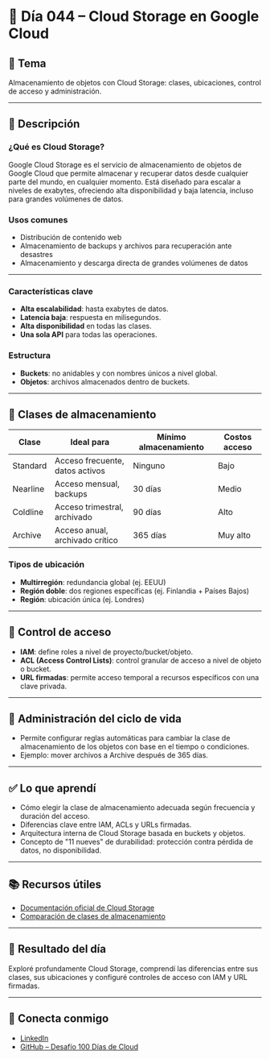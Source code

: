 # 📅 Día 044 – Cloud Storage en Google Cloud

## 📌 Tema

Almacenamiento de objetos con Cloud Storage: clases, ubicaciones, control de acceso y administración.

---

## 📘 Descripción

### ¿Qué es Cloud Storage?

Google Cloud Storage es el servicio de almacenamiento de objetos de Google Cloud que permite almacenar y recuperar datos desde cualquier parte del mundo, en cualquier momento. Está diseñado para escalar a niveles de exabytes, ofreciendo alta disponibilidad y baja latencia, incluso para grandes volúmenes de datos.

### Usos comunes

- Distribución de contenido web
- Almacenamiento de backups y archivos para recuperación ante desastres
- Almacenamiento y descarga directa de grandes volúmenes de datos

---

### Características clave

- **Alta escalabilidad**: hasta exabytes de datos.
- **Latencia baja**: respuesta en milisegundos.
- **Alta disponibilidad** en todas las clases.
- **Una sola API** para todas las operaciones.

### Estructura

- **Buckets**: no anidables y con nombres únicos a nivel global.
- **Objetos**: archivos almacenados dentro de buckets.

---

## 🧱 Clases de almacenamiento

| Clase    | Ideal para                      | Mínimo almacenamiento | Costos acceso |
| -------- | ------------------------------- | --------------------- | ------------- |
| Standard | Acceso frecuente, datos activos | Ninguno               | Bajo          |
| Nearline | Acceso mensual, backups         | 30 días               | Medio         |
| Coldline | Acceso trimestral, archivado    | 90 días               | Alto          |
| Archive  | Acceso anual, archivado crítico | 365 días              | Muy alto      |

### Tipos de ubicación

- **Multirregión**: redundancia global (ej. EEUU)
- **Región doble**: dos regiones específicas (ej. Finlandia + Países Bajos)
- **Región**: ubicación única (ej. Londres)

---

## 🔐 Control de acceso

- **IAM**: define roles a nivel de proyecto/bucket/objeto.
- **ACL (Access Control Lists)**: control granular de acceso a nivel de objeto o bucket.
- **URL firmadas**: permite acceso temporal a recursos específicos con una clave privada.

---

## 🔄 Administración del ciclo de vida

- Permite configurar reglas automáticas para cambiar la clase de almacenamiento de los objetos con base en el tiempo o condiciones.
- Ejemplo: mover archivos a Archive después de 365 días.

---

## ✅ Lo que aprendí

- Cómo elegir la clase de almacenamiento adecuada según frecuencia y duración del acceso.
- Diferencias clave entre IAM, ACLs y URLs firmadas.
- Arquitectura interna de Cloud Storage basada en buckets y objetos.
- Concepto de "11 nueves" de durabilidad: protección contra pérdida de datos, no disponibilidad.

---

## 📚 Recursos útiles

- [Documentación oficial de Cloud Storage](https://cloud.google.com/storage/docs)
- [Comparación de clases de almacenamiento](https://cloud.google.com/storage/docs/storage-classes)

---

## 🌟 Resultado del día

Exploré profundamente Cloud Storage, comprendí las diferencias entre sus clases, sus ubicaciones y configuré controles de acceso con IAM y URL firmadas.

---

## 🤝 Conecta conmigo

- [LinkedIn](https://www.linkedin.com/in/luis-felipe-carrasco/)
- [GitHub – Desafío 100 Días de Cloud](https://github.com/pipeddev/100-dia-de-cloud)
